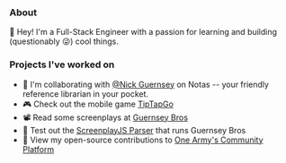 ### About

👋 Hey! I'm a Full-Stack Engineer with a passion for learning and building (questionably 😜) cool things.

### Projects I've worked on
- 🤝 I'm collaborating  with [@Nick Guernsey](https://github.com/nguernse) on Notas -- your friendly reference librarian in your pocket.
- 🎮 Check out the mobile game [TipTapGo](https://tiptapgo.app)
- 📽️ Read some screenplays at [Guernsey Bros](https://guernseybros.com)
- 📑 Test out the [ScreenplayJS Parser](https://github.com/Guernsey-Creative/screenplay-js) that runs Guernsey Bros
- 🔗 View my open-source contributions to [One Army's Community Platform](https://github.com/ONEARMY/community-platform/pulls?q=author%3Aaaronguernsey+)

<!--
**aaronguernsey/aaronguernsey** is a ✨ _special_ ✨ repository because its `README.md` (this file) appears on your GitHub profile.

Here are some ideas to get you started:

- 🔭 I’m currently working on ...
- 🌱 I’m currently learning ...
- 👯 I’m looking to collaborate on ...
- 🤔 I’m looking for help with ...
- 💬 Ask me about ...
- 📫 How to reach me: ...
- 😄 Pronouns: ...
- ⚡ Fun fact: ...
-->
